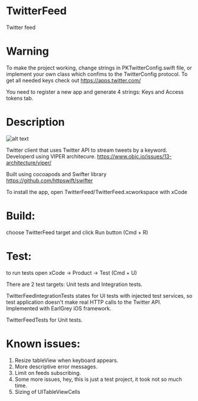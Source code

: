# TwitterFeed
Twitter feed

# Warning
To make the project working, change strings in PKTwitterConfig.swift file,
or implement your own class which confims to the TwitterConfig protocol.
To get all needed keys check out https://apps.twitter.com/

You need to register a new app and generate 4 strings: Keys and Access tokens tab.

# Description

![alt text](https://user-images.githubusercontent.com/1636737/40282166-cd9689e4-5c73-11e8-875c-9cfc8824d7a4.gif)

Twitter client that uses Twitter API to stream tweets by a keyword.
Developerd using VIPER architecure. https://www.objc.io/issues/13-architecture/viper/

Built using cocoapods and Swifter library https://github.com/httpswift/swifter

To install the app, open TwitterFeed/TwitterFeed.xcworkspace with xCode

# Build: 

choose TwitterFeed target and click Run button (Cmd + R)

# Test:

to run tests open xCode -> Product -> Test (Cmd + U)

There are 2 test targets: Unit tests and Integration tests.

TwitterFeedIntegrationTests states for UI tests with injected test services, 
so test application doesn't make real HTTP calls to the Twitter API.
Implemented with EarlGrey iOS framework.

TwitterFeedTests for Unit tests.

# Known issues:

1. Resize tableView when keyboard appears.
2. More descriptive error messages.
3. Limit on feeds subscribing.
4. Some more issues, hey, this is just a test project, it took not so much time.
5. Sizing of UITableViewCells
